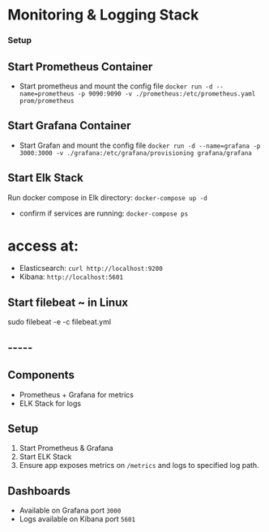 # Monitoring & Logging Stack

### Setup

## Start Prometheus Container
- Start prometheus and mount the config file
`docker run -d --name=prometheus -p 9090:9090 -v ./prometheus:/etc/prometheus.yaml prom/prometheus`


## Start Grafana Container
- Start Grafan and mount the config file
`docker run -d --name=grafana -p 3000:3000 -v ./grafana:/etc/grafana/provisioning grafana/grafana` 

## Start Elk Stack 
Run docker compose in Elk directory:
`docker-compose up -d`
- confirm if services are running:
`docker-compose ps`

# access at: 
- Elasticsearch: `curl http://localhost:9200`
- Kibana: `http://localhost:5601`

## Start filebeat ~ in Linux
sudo filebeat -e -c filebeat.yml

## -----

## Components
- Prometheus + Grafana for metrics
- ELK Stack for logs

## Setup

1. Start Prometheus & Grafana
2. Start ELK Stack
3. Ensure app exposes metrics on `/metrics` and logs to specified log path.

## Dashboards
- Available on Grafana port `3000`
- Logs available on Kibana port `5601`
